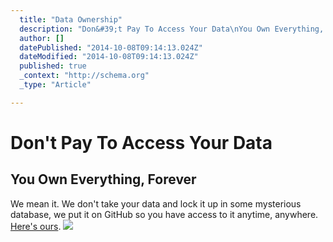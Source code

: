 ```yaml
---
  title: "Data Ownership"
  description: "Don&#39;t Pay To Access Your Data\nYou Own Everything, Forever\nWe mean it. We don&#39;t take your data and lock it up in some mysterious database, we put it on G"
  author: []
  datePublished: "2014-10-08T09:14:13.024Z"
  dateModified: "2014-10-08T09:14:13.024Z"
  published: true
  _context: "http://schema.org"
  _type: "Article"

---
```

# Don't Pay To Access Your Data

## You Own Everything, Forever

We mean it. We don't take your data and lock it up in some mysterious database, we put it on GitHub so you have access to it anytime, anywhere. [Here's ours][0].
![](https://s3-us-west-2.amazonaws.com/cdn.thegrid.io/posts/Data+Ownership.png)

[0]: https://github.com/the-domains/the-grid